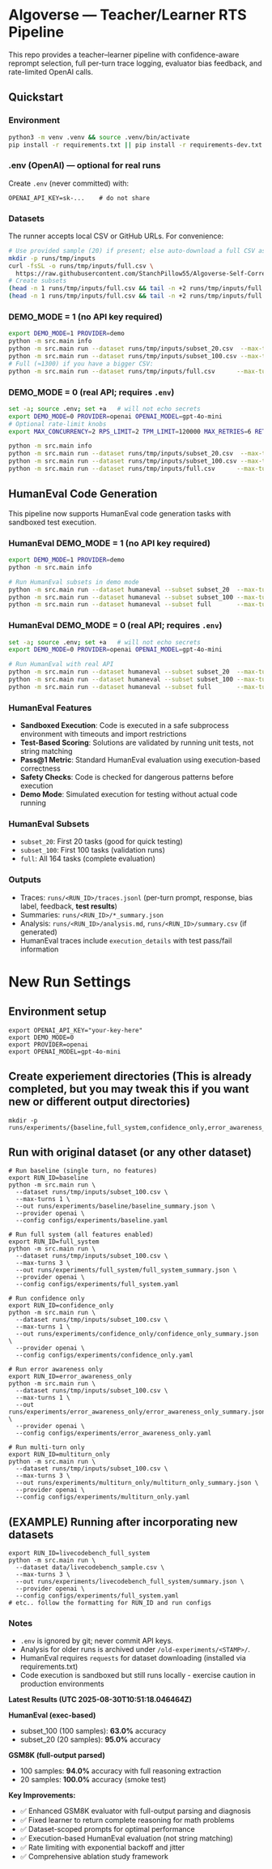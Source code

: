 # Algoverse — Teacher/Learner RTS Pipeline

This repo provides a teacher–learner pipeline with confidence-aware reprompt selection,
full per-turn trace logging, evaluator bias feedback, and rate-limited OpenAI calls.


## Quickstart

### Environment
```bash
python3 -m venv .venv && source .venv/bin/activate
pip install -r requirements.txt || pip install -r requirements-dev.txt
```

### .env (OpenAI) — optional for real runs

Create `.env` (never committed) with:

```
OPENAI_API_KEY=sk-...    # do not share
```

### Datasets

The runner accepts local CSV or GitHub URLs. For convenience:

```bash
# Use provided sample (20) if present; else auto-download a full CSV as needed
mkdir -p runs/tmp/inputs
curl -fsSL -o runs/tmp/inputs/full.csv \
  https://raw.githubusercontent.com/StanchPillow55/Algoverse-Self-Correction-Classification/feat/initial-error-table/data/ground_truth_qna.csv
# Create subsets
(head -n 1 runs/tmp/inputs/full.csv && tail -n +2 runs/tmp/inputs/full.csv | head -n 20) > runs/tmp/inputs/subset_20.csv
(head -n 1 runs/tmp/inputs/full.csv && tail -n +2 runs/tmp/inputs/full.csv | head -n 100) > runs/tmp/inputs/subset_100.csv
```


### DEMO_MODE = 1 (no API key required)

```bash
export DEMO_MODE=1 PROVIDER=demo
python -m src.main info
python -m src.main run --dataset runs/tmp/inputs/subset_20.csv  --max-turns 3 --out runs/tmp/subset_20_summary.json --provider "$PROVIDER"
python -m src.main run --dataset runs/tmp/inputs/subset_100.csv --max-turns 3 --out runs/tmp/subset_100_summary.json --provider "$PROVIDER"
# Full (≈1300) if you have a bigger CSV:
python -m src.main run --dataset runs/tmp/inputs/full.csv      --max-turns 3 --out runs/tmp/full_summary.json       --provider "$PROVIDER"
```

### DEMO_MODE = 0 (real API; requires `.env`)

```bash
set -a; source .env; set +a   # will not echo secrets
export DEMO_MODE=0 PROVIDER=openai OPENAI_MODEL=gpt-4o-mini
# Optional rate-limit knobs
export MAX_CONCURRENCY=2 RPS_LIMIT=2 TPM_LIMIT=120000 MAX_RETRIES=6 RETRIES_ENABLED=1

python -m src.main info
python -m src.main run --dataset runs/tmp/inputs/subset_20.csv  --max-turns 3 --out runs/tmp/subset_20_summary.json  --provider "$PROVIDER"
python -m src.main run --dataset runs/tmp/inputs/subset_100.csv --max-turns 3 --out runs/tmp/subset_100_summary.json --provider "$PROVIDER"
python -m src.main run --dataset runs/tmp/inputs/full.csv      --max-turns 3 --out runs/tmp/full_summary.json       --provider "$PROVIDER"
```


## HumanEval Code Generation

This pipeline now supports HumanEval code generation tasks with sandboxed test execution.

### HumanEval DEMO_MODE = 1 (no API key required)

```bash
export DEMO_MODE=1 PROVIDER=demo
python -m src.main info

# Run HumanEval subsets in demo mode
python -m src.main run --dataset humaneval --subset subset_20  --max-turns 3 --out runs/tmp/heval_demo_subset20.json  --provider "$PROVIDER"
python -m src.main run --dataset humaneval --subset subset_100 --max-turns 3 --out runs/tmp/heval_demo_subset100.json --provider "$PROVIDER"
python -m src.main run --dataset humaneval --subset full       --max-turns 3 --out runs/tmp/heval_demo_full.json     --provider "$PROVIDER"
```

### HumanEval DEMO_MODE = 0 (real API; requires `.env`)

```bash
set -a; source .env; set +a   # will not echo secrets
export DEMO_MODE=0 PROVIDER=openai OPENAI_MODEL=gpt-4o-mini

# Run HumanEval with real API
python -m src.main run --dataset humaneval --subset subset_20  --max-turns 3 --out runs/tmp/heval_subset20.json  --provider "$PROVIDER"
python -m src.main run --dataset humaneval --subset subset_100 --max-turns 3 --out runs/tmp/heval_subset100.json --provider "$PROVIDER"
python -m src.main run --dataset humaneval --subset full       --max-turns 3 --out runs/tmp/heval_full.json       --provider "$PROVIDER"
```

### HumanEval Features

* **Sandboxed Execution**: Code is executed in a safe subprocess environment with timeouts and import restrictions
* **Test-Based Scoring**: Solutions are validated by running unit tests, not string matching
* **Pass@1 Metric**: Standard HumanEval evaluation using execution-based correctness
* **Safety Checks**: Code is checked for dangerous patterns before execution
* **Demo Mode**: Simulated execution for testing without actual code running

### HumanEval Subsets

* `subset_20`: First 20 tasks (good for quick testing)
* `subset_100`: First 100 tasks (validation runs)
* `full`: All 164 tasks (complete evaluation)

### Outputs

* Traces: `runs/<RUN_ID>/traces.jsonl` (per-turn prompt, response, bias label, feedback, **test results**)
* Summaries: `runs/<RUN_ID>/*_summary.json`
* Analysis: `runs/<RUN_ID>/analysis.md`, `runs/<RUN_ID>/summary.csv` (if generated)
* HumanEval traces include `execution_details` with test pass/fail information


# New Run Settings
  ## Environment setup
  ```
  export OPENAI_API_KEY="your-key-here"
  export DEMO_MODE=0
  export PROVIDER=openai
  export OPENAI_MODEL=gpt-4o-mini
  ```

  ## Create experiement directories (This is already completed, but you may tweak this if you want new or different output directories)
  ```
  mkdir -p runs/experiments/{baseline,full_system,confidence_only,error_awareness_only,multiturn_only}
  ```

  ## Run with original dataset (or any other dataset)
  ```
  # Run baseline (single turn, no features)
  export RUN_ID=baseline
  python -m src.main run \
    --dataset runs/tmp/inputs/subset_100.csv \
    --max-turns 1 \
    --out runs/experiments/baseline/baseline_summary.json \
    --provider openai \
    --config configs/experiments/baseline.yaml

  # Run full system (all features enabled)
  export RUN_ID=full_system
  python -m src.main run \
    --dataset runs/tmp/inputs/subset_100.csv \
    --max-turns 3 \
    --out runs/experiments/full_system/full_system_summary.json \
    --provider openai \
    --config configs/experiments/full_system.yaml

  # Run confidence only
  export RUN_ID=confidence_only
  python -m src.main run \
    --dataset runs/tmp/inputs/subset_100.csv \
    --max-turns 1 \
    --out runs/experiments/confidence_only/confidence_only_summary.json \
    --provider openai \
    --config configs/experiments/confidence_only.yaml

  # Run error awareness only
  export RUN_ID=error_awareness_only
  python -m src.main run \
    --dataset runs/tmp/inputs/subset_100.csv \
    --max-turns 1 \
    --out runs/experiments/error_awareness_only/error_awareness_only_summary.json \
    --provider openai \
    --config configs/experiments/error_awareness_only.yaml

  # Run multi-turn only
  export RUN_ID=multiturn_only
  python -m src.main run \
    --dataset runs/tmp/inputs/subset_100.csv \
    --max-turns 3 \
    --out runs/experiments/multiturn_only/multiturn_only_summary.json \
    --provider openai \
    --config configs/experiments/multiturn_only.yaml
  ```

  ## (EXAMPLE) Running after incorporating new datasets
  ```
  export RUN_ID=livecodebench_full_system
  python -m src.main run \
    --dataset data/livecodebench_sample.csv \
    --max-turns 3 \
    --out runs/experiments/livecodebench_full_system/summary.json \
    --provider openai \
    --config configs/experiments/full_system.yaml
  # etc.. follow the formatting for RUN_ID and run configs
  ```

### Notes

* `.env` is ignored by git; never commit API keys.
* Analysis for older runs is archived under `/old-experiments/<STAMP>/`.
* HumanEval requires `requests` for dataset downloading (installed via requirements.txt)
* Code execution is sandboxed but still runs locally - exercise caution in production environments



<!-- RESULTS_START -->
**Latest Results (UTC 2025-08-30T10:51:18.046464Z)**

**HumanEval (exec-based)**  
- subset_100 (100 samples): **63.0%** accuracy
- subset_20 (20 samples): **95.0%** accuracy

**GSM8K (full-output parsed)**  
- 100 samples: **94.0%** accuracy with full reasoning extraction
- 20 samples: **100.0%** accuracy (smoke test)

**Key Improvements:**
- ✅ Enhanced GSM8K evaluator with full-output parsing and diagnosis
- ✅ Fixed learner to return complete reasoning for math problems
- ✅ Dataset-scoped prompts for optimal performance
- ✅ Execution-based HumanEval evaluation (not string matching)
- ✅ Rate limiting with exponential backoff and jitter
- ✅ Comprehensive ablation study framework
<!-- RESULTS_END -->
